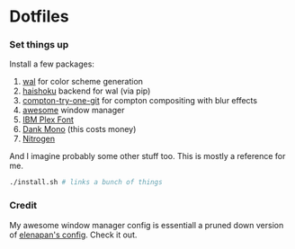 # Dotfiles

### Set things up

Install a few packages:

1. [wal](https://github.com/dylanaraps/wal) for color scheme generation
2. [haishoku](https://github.com/LanceGin/haishoku) backend for wal (via pip)
3. [compton-try-one-git](https://aur.archlinux.org/packages/compton-tryone-git/) for compton compositing with blur effects
4. [awesome](https://aur.archlinux.org/packages/awesome-git/) window manager
5. [IBM Plex Font](https://www.archlinux.org/packages/community/any/ttf-ibm-plex/)
6. [Dank Mono](https://dank.sh/) (this costs money)
7. [Nitrogen](https://wiki.archlinux.org/index.php/nitrogen)

And I imagine probably some other stuff too. This is mostly a
reference for me.

```bash
./install.sh # links a bunch of things
```

### Credit

My awesome window manager config is essentiall a pruned down version of [elenapan's config](https://github.com/elenapan/dotfiles/tree/master/config/awesome). Check it out.
